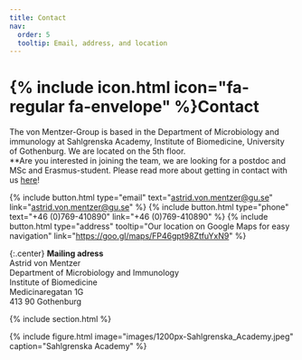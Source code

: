 ```yaml
---
title: Contact
nav:
  order: 5
  tooltip: Email, address, and location
---
```


# {% include icon.html icon="fa-regular fa-envelope" %}Contact

The von Mentzer-Group is based in the Department of Microbiology and immunology at Sahlgrenska Academy, Institute of Biomedicine, University of Gothenburg. We are located on the 5th floor.
<br>
**Are you interested in joining the team, we are looking for a postdoc and MSc and Erasmus-student. Please read more about getting in contact with us [here](/join-the-lab)!

{%
  include button.html
  type="email"
  text="astrid.von.mentzer@gu.se"
  link="astrid.von.mentzer@gu.se"
%}
{%
  include button.html
  type="phone"
  text="+46 (0)769-410890"
  link="+46 (0)769-410890"
%}
{%
  include button.html
  type="address"
  tooltip="Our location on Google Maps for easy navigation"
  link="https://goo.gl/maps/FP46gpt98ZtfuYxN9"
%}

{:.center}
<b>Mailing adress</b><br>
Astrid von Mentzer<br>
Department of Microbiology and Immunology<br>
Institute of Biomedicine<br>
Medicinaregatan 1G<br>
413 90 Gothenburg



{% include section.html %}

{%
  include figure.html
  image="images/1200px-Sahlgrenska_Academy.jpeg"
  caption="Sahlgrenska Academy"
%}

